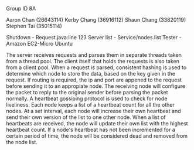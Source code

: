 Group ID 8A

Aaron Chan (26643114) Kerby Chang (36916112) Shaun Chang (33820119) Stephen Tai (35015114)

Shutdown - Request.java:line 123
Server list - Service/nodes.list
Tester - Amazon EC2-Micro Ubuntu

The server receives requests and parses them in separate threads taken from a thread pool. 
The client itself that holds the requests is also taken from a client pool. When a request
is parsed, consistent hashing is used to determine which node to store the data, based on the
key given in the request. If routing is required, the ip and port are appened to the request
before sending it to an appropiate node. The receiving node will configure the packet to reply
to the original sender before parsing the packet normally. A heartbeat gossiping protocol is 
used to check for node liveliness. Each node keeps a list of a heartbeat count for all the 
other nodes. At a set interval, each node will increase their own heartbeat and send their own 
version of the list to one other node. When a list of heartbeats are received, the node will 
update their own list with the highest heartbeat count. If a node's heartbeat has not been
incremented for a certain period of time, the node will be considered dead and removed from
the node list. 